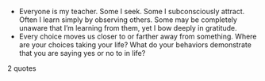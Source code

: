  - Everyone is my teacher. Some I seek. Some I subconsciously attract. Often I learn simply by observing others. Some may be completely unaware that I’m learning from them, yet I bow deeply in gratitude.
 - Every choice moves us closer to or farther away from something. Where are your choices taking your life? What do your behaviors demonstrate that you are saying yes or no to in life?

2 quotes